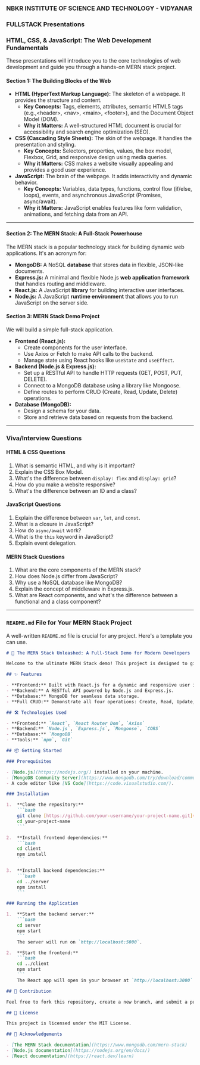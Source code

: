 
### NBKR INSTITUTE OF SCIENCE AND TECHNOLOGY - VIDYANAR
### FULLSTACK Presentations
### HTML, CSS, & JavaScript: The Web Development Fundamentals

These presentations will introduce you to the core technologies of web development and guide you through a hands-on MERN stack project.

#### **Section 1: The Building Blocks of the Web**

  * **HTML (HyperText Markup Language):** The skeleton of a webpage. It provides the structure and content.
      * **Key Concepts:** Tags, elements, attributes, semantic HTML5 tags ($`\text{e.g.,} \text{<header>, <nav>, <main>, <footer>}`$), and the Document Object Model (DOM).
      * **Why it Matters:** A well-structured HTML document is crucial for accessibility and search engine optimization (SEO).
  * **CSS (Cascading Style Sheets):** The skin of the webpage. It handles the presentation and styling.
      * **Key Concepts:** Selectors, properties, values, the box model, Flexbox, Grid, and responsive design using media queries.
      * **Why it Matters:** CSS makes a website visually appealing and provides a good user experience.
  * **JavaScript:** The brain of the webpage. It adds interactivity and dynamic behavior.
      * **Key Concepts:** Variables, data types, functions, control flow ($`\text{if/else, loops}`$), events, and asynchronous JavaScript ($`\text{Promises, async/await}`$).
      * **Why it Matters:** JavaScript enables features like form validation, animations, and fetching data from an API.

-----

#### **Section 2: The MERN Stack: A Full-Stack Powerhouse**

The MERN stack is a popular technology stack for building dynamic web applications. It's an acronym for:

  * **MongoDB:** A NoSQL **database** that stores data in flexible, JSON-like documents.
  * **Express.js:** A minimal and flexible Node.js **web application framework** that handles routing and middleware.
  * **React.js:** A JavaScript **library** for building interactive user interfaces.
  * **Node.js:** A JavaScript **runtime environment** that allows you to run JavaScript on the server side.

#### **Section 3: MERN Stack Demo Project**

We will build a simple full-stack application.

  * **Frontend (React.js):**
      * Create components for the user interface.
      * Use Axios or Fetch to make API calls to the backend.
      * Manage state using React hooks like `useState` and `useEffect`.
  * **Backend (Node.js & Express.js):**
      * Set up a RESTful API to handle HTTP requests ($`\text{GET, POST, PUT, DELETE}`$).
      * Connect to a MongoDB database using a library like Mongoose.
      * Define routes to perform CRUD (Create, Read, Update, Delete) operations.
  * **Database (MongoDB):**
      * Design a schema for your data.
      * Store and retrieve data based on requests from the backend.

-----

### **Viva/Interview Questions**

#### **HTML & CSS Questions**

1.  What is semantic HTML, and why is it important?
2.  Explain the CSS Box Model.
3.  What's the difference between `display: flex` and `display: grid`?
4.  How do you make a website responsive?
5.  What's the difference between an ID and a class?

#### **JavaScript Questions**

1.  Explain the difference between `var`, `let`, and `const`.
2.  What is a closure in JavaScript?
3.  How do `async/await` work?
4.  What is the `this` keyword in JavaScript?
5.  Explain event delegation.

#### **MERN Stack Questions**

1.  What are the core components of the MERN stack?
2.  How does Node.js differ from JavaScript?
3.  Why use a NoSQL database like MongoDB?
4.  Explain the concept of middleware in Express.js.
5.  What are React components, and what's the difference between a functional and a class component?

-----

### **`README.md` File for Your MERN Stack Project**

A well-written `README.md` file is crucial for any project. Here's a template you can use.

````markdown
# 🚀 The MERN Stack Unleashed: A Full-Stack Demo for Modern Developers

Welcome to the ultimate MERN Stack demo! This project is designed to give you a hands-on experience with the complete MERN ecosystem, from setting up the environment to building a fully functional full-stack application.

## ✨ Features

- **Frontend:** Built with React.js for a dynamic and responsive user interface.
- **Backend:** A RESTful API powered by Node.js and Express.js.
- **Database:** MongoDB for seamless data storage.
- **Full CRUD:** Demonstrate all four operations: Create, Read, Update, and Delete.

## 🛠️ Technologies Used

- **Frontend:** `React`, `React Router Dom`, `Axios`
- **Backend:** `Node.js`, `Express.js`, `Mongoose`, `CORS`
- **Database:** `MongoDB`
- **Tools:** `npm`, `Git`

## 📦 Getting Started

### Prerequisites

- [Node.js](https://nodejs.org/) installed on your machine.
- [MongoDB Community Server](https://www.mongodb.com/try/download/community) installed and running.
- A code editor like [VS Code](https://code.visualstudio.com/).

### Installation

1.  **Clone the repository:**
    ```bash
    git clone [https://github.com/your-username/your-project-name.git](https://github.com/your-username/your-project-name.git)
    cd your-project-name
    ```

2.  **Install frontend dependencies:**
    ```bash
    cd client
    npm install
    ```

3.  **Install backend dependencies:**
    ```bash
    cd ../server
    npm install
    ```

### Running the Application

1.  **Start the backend server:**
    ```bash
    cd server
    npm start
    ```
    The server will run on `http://localhost:5000`.

2.  **Start the frontend:**
    ```bash
    cd ../client
    npm start
    ```
    The React app will open in your browser at `http://localhost:3000`.

## 🤝 Contribution

Feel free to fork this repository, create a new branch, and submit a pull request with your improvements!

## 📄 License

This project is licensed under the MIT License.

## 🙏 Acknowledgements

- [The MERN Stack documentation](https://www.mongodb.com/mern-stack)
- [Node.js documentation](https://nodejs.org/en/docs/)
- [React documentation](https://react.dev/learn)
````
